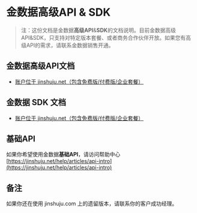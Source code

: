 # 金数据高级API & SDK

> 注：这份文档是金数据**高级API**&**SDK**的文档说明。目前金数据高级API&SDK，只支持对特定版本套餐、或者商务合作伙伴开放。如果您有高级API的需求，请联系金数据销售开通。

## 金数据高级API文档

* [账户位于 jinshuju.net（包含免费版/付费版/企业套餐）](https://github.com/jinshuju/jinshuju-api-docs/blob/master/personal-api.md)

## 金数据 SDK 文档

* [账户位于 jinshuju.net（包含免费版/付费版/企业套餐）](https://github.com/jinshuju/jinshuju-api-docs/blob/master/personal-sdk.md)

## 基础API

如果你希望使用金数据**基础API**，请访问帮助中心 [https://jinshuju.net/help/articles/api-intro](https://jinshuju.net/help/articles/api-intro)

## 备注

如果你还在使用 jinshuju.com 上的遗留版本，请联系你的客户成功经理。
